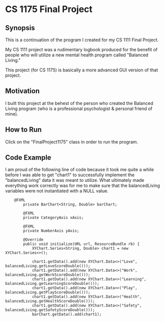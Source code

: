 # CS 1175 Final Project

## Synopsis
This is a continuation of the program I created for my CS 1111 Final Project.

My CS 1111 project was a rudimentary logbook produced for the benefit of people who will utilize a new mental health program called "Balanced Living."

This project (for CS 1175) is basically a more advanced GUI version of that project.

## Motivation
I built this project at the behest of the person who created the Balanced Living program (who is a professional psychologist & personal friend of mine).

## How to Run
Click on the "FinalProject1175" class in order to run the program.

## Code Example
I am proud of the following line of code because it took me quite a while before I was able to get "chart1" to successfully implement the "balancedLiving"
data it was meant to utilize.
What ultimately made everything work correctly was for me to make sure that the balancedLiving variables were not instantiated with a NULL value.
```
    @FXML
        private BarChart<String, Double> barChart;
        
        @FXML
        private CategoryAxis xAxis;
        
        @FXML
        private NumberAxis yAxis;
        
        @Override
        public void initialize(URL url, ResourceBundle rb) {
            XYChart.Series<String, Double> chart1 = new XYChart.Series<>();
            
            chart1.getData().add(new XYChart.Data<>("Love", balancedLiving.getLoveScoreDouble()));
            chart1.getData().add(new XYChart.Data<>("Work", balancedLiving.getWorkScoreDouble()));
            chart1.getData().add(new XYChart.Data<>("Learning", balancedLiving.getLearningScoreDouble()));
            chart1.getData().add(new XYChart.Data<>("Play", balancedLiving.getPlayScoreDouble()));
            chart1.getData().add(new XYChart.Data<>("Health", balancedLiving.getHealthScoreDouble()));
            chart1.getData().add(new XYChart.Data<>("Safety", balancedLiving.getSafetyScoreDouble()));
            barChart.getData().add(chart1);
```